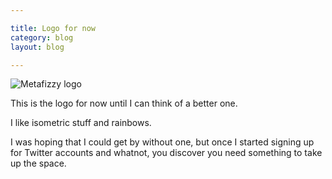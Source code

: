 ```yaml
---

title: Logo for now
category: blog
layout: blog

---
```


![Metafizzy logo](http://i.imgur.com/CkDAH.png)

This is the logo for now until I can think of a better one.

I like isometric stuff and rainbows.

I was hoping that I could get by without one, but once I started signing up for Twitter accounts and whatnot, you discover you need something to take up the space.
